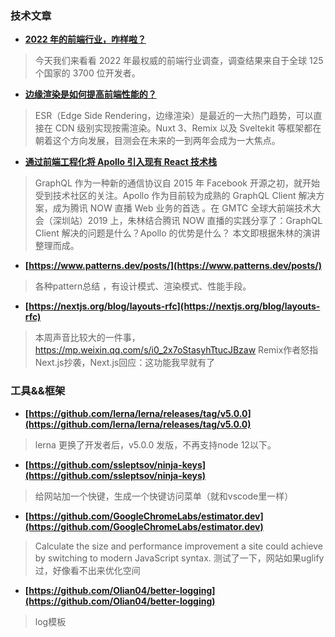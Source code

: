 ### 技术文章
+ **[2022 年的前端行业，咋样啦？](https://mp.weixin.qq.com/s/BCXm3AA0rRhA43Gyfr0hgA?v_p=90&WBAPIAnalysisOriUICodes=10000011_10000011&launchid=10000365--x&wm=3333_2001&aid=01Anc3gXoG8umYte-qVwOLn45dEfdA7P_MYqi4z-H0y7tCXiw.&from=10C5293010)**
> 今天我们来看看 2022 年最权威的前端行业调查，调查结果来自于全球 125 个国家的 3700 位开发者。
+ **[边缘渲染是如何提高前端性能的？](https://developer.51cto.com/article/707576.html)**
> ESR（Edge Side Rendering，边缘渲染）是最近的一大热门趋势，可以直接在 CDN 级别实现按需渲染。Nuxt 3、Remix 以及 Sveltekit 等框架都在朝着这个方向发展，目测会在未来的一到两年会成为一大焦点。
+ **[通过前端工程化将 Apollo 引入现有 React 技术栈](https://www.infoq.cn/article/qvovasppmksgyvkon7hb)**
> GraphQL 作为一种新的通信协议自 2015 年 Facebook 开源之初，就开始受到技术社区的关注。Apollo 作为目前较为成熟的 GraphQL Client 解决方案，成为腾讯 NOW 直播 Web 业务的首选 。在 GMTC 全球大前端技术大会（深圳站）2019 上，朱林结合腾讯 NOW 直播的实践分享了：GraphQL Client 解决的问题是什么？Apollo 的优势是什么？ 本文即根据朱林的演讲整理而成。
+ **[https://www.patterns.dev/posts/](https://www.patterns.dev/posts/)**
> 各种pattern总结 ，有设计模式、渲染模式、性能手段。
+ **[https://nextjs.org/blog/layouts-rfc](https://nextjs.org/blog/layouts-rfc)**
> 本周声音比较大的一件事，https://mp.weixin.qq.com/s/i0_2x7oStasyhTtucJBzaw Remix作者怒指Next.js抄袭，Next.js回应：这功能我早就有了

### 工具&&框架
+ **[https://github.com/lerna/lerna/releases/tag/v5.0.0](https://github.com/lerna/lerna/releases/tag/v5.0.0)**
> lerna 更换了开发者后，v5.0.0 发版，不再支持node 12以下。
+ **[https://github.com/ssleptsov/ninja-keys](https://github.com/ssleptsov/ninja-keys)**
> 给网站加一个快键，生成一个快键访问菜单（就和vscode里一样）
+ **[https://github.com/GoogleChromeLabs/estimator.dev](https://github.com/GoogleChromeLabs/estimator.dev)**
> Calculate the size and performance improvement a site could achieve by switching to modern JavaScript syntax. 测试了一下，网站如果uglify过，好像看不出来优化空间
+ **[https://github.com/Olian04/better-logging](https://github.com/Olian04/better-logging)**
> log模板
